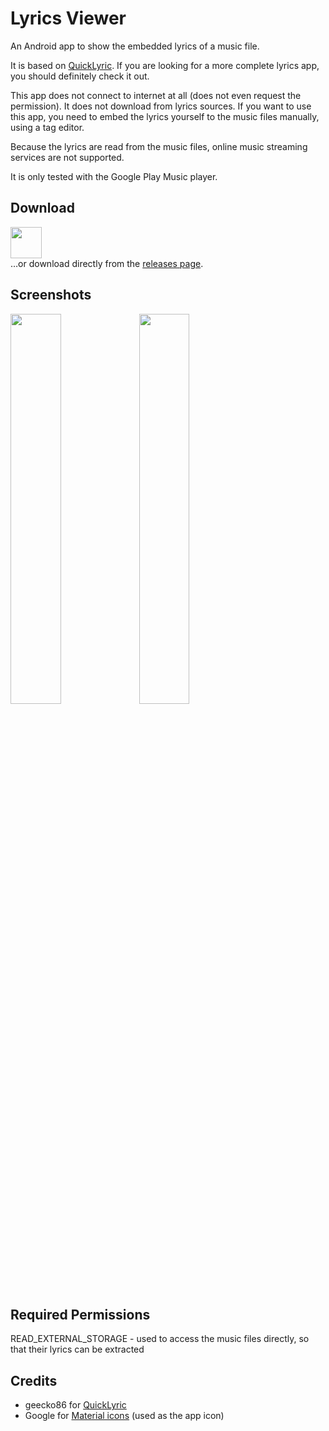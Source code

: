 Lyrics Viewer
=============
An Android app to show the embedded lyrics of a music file.

It is based on [QuickLyric](https://github.com/geecko86/QuickLyric).
If you are looking for a more complete lyrics app, you should
definitely check it out.

This app does not connect to internet at all (does not even
request the permission). It does not download from lyrics sources.
If you want to use this app, you need to embed the lyrics yourself
to the music files manually, using a tag editor.

Because the lyrics are read from the music files, online music
streaming services are not supported.

It is only tested with the Google Play Music player.

Download
--------
[<img src="https://play.google.com/intl/en_us/badges/images/generic/en-play-badge.png" height="50px">](https://play.google.com/store/apps/details?id=me.aeolwyr.lyrics)  
…or download directly from the [releases page](https://github.com/aeolwyr/lyrics-viewer/releases).

Screenshots
-----------
<img src="https://cloud.githubusercontent.com/assets/8158408/12368726/b5e8269c-bbf6-11e5-8ac5-1c60e5895975.png" width="40%" />
<img src="https://cloud.githubusercontent.com/assets/8158408/12368720/a6d048d8-bbf6-11e5-9223-0f51391c914a.png" width="40%" />

Required Permissions
--------------------
READ_EXTERNAL_STORAGE - used to access the music files directly,
so that their lyrics can be extracted

Credits
-------
* geecko86 for [QuickLyric](https://github.com/geecko86/QuickLyric)
* Google for [Material icons](https://design.google.com/icons) (used as the app icon)
